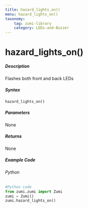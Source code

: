 ```yaml
---
title: hazard_lights_on()
menu: hazard_lights_on()
taxonomy:
    tag: zumi-library
    category: LEDs-and-Buzzer
---
```


# hazard_lights_on()

##### Description
Flashes both front and back LEDs

##### Syntax
```hazard_lights_on()```<br />

##### Parameters
None

##### Returns
None

##### Example Code
###### Python
```python
#Python code
from zumi.zumi import Zumi 
zumi = Zumi()
zumi.hazard_lights_on()
```